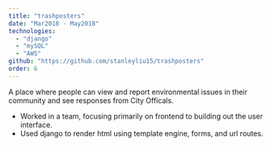 ```yaml
---
title: "trashposters"
date: "Mar2018 - May2018"
technologies:
  - "django"
  - "mySQL"
  - "AWS"
github: "https://github.com/stanleyliu15/trashposters"
order: 6
---
```


A place where people can view and report environmental issues in their community and see responses from City Officals.

- Worked in a team, focusing primarily on frontend to building out the user interface.
- Used django to render html using template engine, forms, and url routes.
